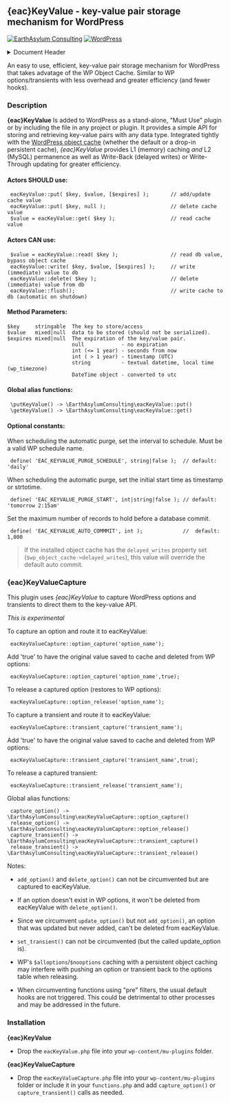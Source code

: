 ## {eac}KeyValue - key-value pair storage mechanism for WordPress
[![EarthAsylum Consulting](https://img.shields.io/badge/EarthAsylum-Consulting-0?&labelColor=6e9882&color=707070)](https://earthasylum.com/)
[![WordPress](https://img.shields.io/badge/WordPress-Plugins-grey?logo=wordpress&labelColor=blue)](https://wordpress.org/plugins/search/EarthAsylum/)


<details><summary>Document Header</summary>

Plugin URI:             https://github.com/EarthAsylum/eacKeyValue  
Author:                 [EarthAsylum Consulting](https://www.earthasylum.com)  
Stable tag:             1.0.0  
Last Updated:           06-Jun-2025  
Requires at least:      5.8  
Tested up to:           6.8  
Requires PHP:           8.1  
Contributors:           [earthasylum](https://github.com/earthasylum),[kevinburkholder](https://profiles.wordpress.org/kevinburkholder)  
License:                GPLv3 or later  
License URI:            https://www.gnu.org/licenses/gpl.html  
GitHub URI:             https://github.com/EarthAsylum/eacKeyValue  

</details>

An easy to use, efficient, key-value pair storage mechanism for WordPress that takes advatage of the WP Object Cache.
Similar to WP options/transients with less overhead and greater efficiency (and fewer hooks).

### Description

**{eac}KeyValue** Is added to WordPress as a stand-alone, "Must Use" plugin or by including the file in any project or plugin. It provides a simple API for storing and retrieving key-value pairs with any data type. Integrated tightly with the [WordPress object cache](https://developer.wordpress.org/reference/classes/wp_object_cache/) (whether the default or a drop-in persistent cache), _{eac}KeyValue_ provides L1 (memory) caching _and_ L2 (MySQL) permanence as well as Write-Back (delayed writes) or Write-Through updating for greater efficiency.

#### Actors SHOULD use:

     eacKeyValue::put( $key, $value, [$expires] );       // add/update cache value
     eacKeyValue::put( $key, null );                     // delete cache value
     $value = eacKeyValue::get( $key );                  // read cache value

#### Actors CAN use:

     $value = eacKeyValue::read( $key );                 // read db value, bypass object cache
     eacKeyValue::write( $key, $value, [$expires] );     // write (immediate) value to db
     eacKeyValue::delete( $key );                        // delete (immediate) value from db
     eacKeyValue::flush();                               // write cache to db (automatic on shutdown)

#### Method Parameters:

    $key     stringable  The key to store/access
    $value   mixed|null  data to be stored (should not be serialized).
    $expires mixed|null  The expiration of the key/value pair.
                         null            - no expiration
                         int (<= 1 year) - seconds from now
                         int ( > 1 year) - timestamp (UTC)
                         string          - textual datetime, local time (wp_timezone)
                         DateTime object - converted to utc

#### Global alias functions:

     \putKeyValue() -> \EarthAsylumConsulting\eacKeyValue::put()
     \getKeyValue() -> \EarthAsylumConsulting\eacKeyValue::get()

#### Optional constants:

When scheduling the automatic purge, set the interval to schedule. Must be a valid WP schedule name.

     define( 'EAC_KEYVALUE_PURGE_SCHEDULE', string|false );  // default: 'daily'

When scheduling the automatic purge, set the initial start time as timestamp or strtotime.

     define( 'EAC_KEYVALUE_PURGE_START', int|string|false ); // default: 'tomorrow 2:15am'

Set the maximum number of records to hold before a database commit.
 
     define( 'EAC_KEYVALUE_AUTO_COMMMIT', int );             //  default: 1,000

>   If the installed object cache has the `delayed_writes` property set (`$wp_object_cache->delayed_writes`), this value will override the default auto commit.


### {eac}KeyValueCapture

This plugin uses _{eac}KeyValue_ to capture WordPress options and transients to direct them to the key-value API.

_This is experimental_


To capture an option and route it to eacKeyValue:

     eacKeyValueCapture::option_capture('option_name');

Add 'true' to have the original value saved to cache and deleted from WP options:

     eacKeyValueCapture::option_capture('option_name',true);

To release a captured option (restores to WP options):

     eacKeyValueCapture::option_release('option_name');

To capture a transient and route it to eacKeyValue:

     eacKeyValueCapture::transient_capture('transient_name');

Add 'true' to have the original value saved to cache and deleted from WP options:

     eacKeyValueCapture::transient_capture('transient_name',true);

To release a captured transient:

     eacKeyValueCapture::transient_release('transient_name');

Global alias functions:

     capture_option() -> \EarthAsylumConsulting\eacKeyValueCapture::option_capture()
     release_option() -> \EarthAsylumConsulting\eacKeyValueCapture::option_release()
     capture_transient() -> \EarthAsylumConsulting\eacKeyValueCapture::transient_capture()
     release_transient() -> \EarthAsylumConsulting\eacKeyValueCapture::transient_release()

Notes:

- `add_option()` and `delete_option()` can not be circumvented but are captured to eacKeyValue.
- If an option doesn't exist in WP options, it won't be deleted from eacKeyValue with `delete_option()`.
- Since we circumvent `update_option()` but not `add_option()`, an option that was updated but never added, can't be deleted from eacKeyValue.

- `set_transient()` can not be circumvented (but the called update_option is).

- WP's `$alloptions`/`$nooptions` caching with a persistent object caching may interfere with pushing an option or transient back to the options table when releasing.

- When circumventing functions using "pre" filters, the usual default hooks are not triggered. This could be detrimental to other processes and may be addressed in the future.


### Installation

**{eac}KeyValue**
-   Drop the `eacKeyValue.php` file into your `wp-content/mu-plugins` folder.

**{eac}KeyValueCapture**
-   Drop the `eacKeyValueCapture.php` file into your `wp-content/mu-plugins` folder or include it in your `functions.php` and add `capture_option()` or `capture_transient()` calls as needed.

